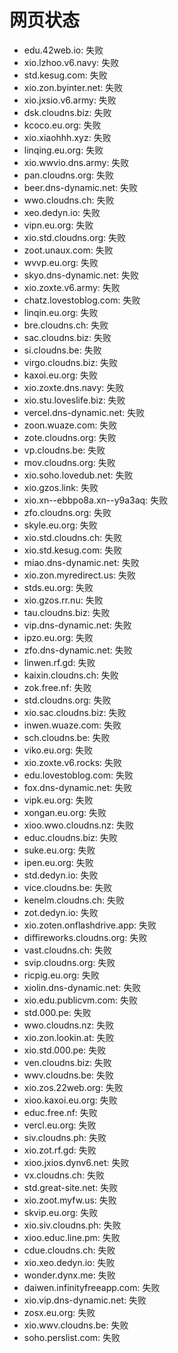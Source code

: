 # 网页状态
- edu.42web.io: 失败
- xio.lzhoo.v6.navy: 失败
- std.kesug.com: 失败
- xio.zon.byinter.net: 失败
- xio.jxsio.v6.army: 失败
- dsk.cloudns.biz: 失败
- kcoco.eu.org: 失败
- xio.xiaohhh.xyz: 失败
- linqing.eu.org: 失败
- xio.wwvio.dns.army: 失败
- pan.cloudns.org: 失败
- beer.dns-dynamic.net: 失败
- wwo.cloudns.ch: 失败
- xeo.dedyn.io: 失败
- vipn.eu.org: 失败
- xio.std.cloudns.org: 失败
- zoot.unaux.com: 失败
- wvvp.eu.org: 失败
- skyo.dns-dynamic.net: 失败
- xio.zoxte.v6.army: 失败
- chatz.lovestoblog.com: 失败
- linqin.eu.org: 失败
- bre.cloudns.ch: 失败
- sac.cloudns.biz: 失败
- si.cloudns.be: 失败
- virgo.cloudns.biz: 失败
- kaxoi.eu.org: 失败
- xio.zoxte.dns.navy: 失败
- xio.stu.loveslife.biz: 失败
- vercel.dns-dynamic.net: 失败
- zoon.wuaze.com: 失败
- zote.cloudns.org: 失败
- vp.cloudns.be: 失败
- mov.cloudns.org: 失败
- xio.soho.lovedub.net: 失败
- xio.gzos.link: 失败
- xio.xn--ebbpo8a.xn--y9a3aq: 失败
- zfo.cloudns.org: 失败
- skyle.eu.org: 失败
- xio.std.cloudns.ch: 失败
- xio.std.kesug.com: 失败
- miao.dns-dynamic.net: 失败
- xio.zon.myredirect.us: 失败
- stds.eu.org: 失败
- xio.gzos.rr.nu: 失败
- tau.cloudns.biz: 失败
- vip.dns-dynamic.net: 失败
- ipzo.eu.org: 失败
- zfo.dns-dynamic.net: 失败
- linwen.rf.gd: 失败
- kaixin.cloudns.ch: 失败
- zok.free.nf: 失败
- std.cloudns.org: 失败
- xio.sac.cloudns.biz: 失败
- inwen.wuaze.com: 失败
- sch.cloudns.be: 失败
- viko.eu.org: 失败
- xio.zoxte.v6.rocks: 失败
- edu.lovestoblog.com: 失败
- fox.dns-dynamic.net: 失败
- vipk.eu.org: 失败
- xongan.eu.org: 失败
- xioo.wwo.cloudns.nz: 失败
- educ.cloudns.biz: 失败
- suke.eu.org: 失败
- ipen.eu.org: 失败
- std.dedyn.io: 失败
- vice.cloudns.be: 失败
- kenelm.cloudns.ch: 失败
- zot.dedyn.io: 失败
- xio.zoten.onflashdrive.app: 失败
- diffireworks.cloudns.org: 失败
- vast.cloudns.ch: 失败
- svip.cloudns.org: 失败
- ricpig.eu.org: 失败
- xiolin.dns-dynamic.net: 失败
- xio.edu.publicvm.com: 失败
- std.000.pe: 失败
- wwo.cloudns.nz: 失败
- xio.zon.lookin.at: 失败
- xio.std.000.pe: 失败
- ven.cloudns.biz: 失败
- wwv.cloudns.be: 失败
- xio.zos.22web.org: 失败
- xioo.kaxoi.eu.org: 失败
- educ.free.nf: 失败
- vercl.eu.org: 失败
- siv.cloudns.ph: 失败
- xio.zot.rf.gd: 失败
- xioo.jxios.dynv6.net: 失败
- vx.cloudns.ch: 失败
- std.great-site.net: 失败
- xio.zoot.myfw.us: 失败
- skvip.eu.org: 失败
- xio.siv.cloudns.ph: 失败
- xioo.educ.line.pm: 失败
- cdue.cloudns.ch: 失败
- xio.xeo.dedyn.io: 失败
- wonder.dynx.me: 失败
- daiwen.infinityfreeapp.com: 失败
- xio.vip.dns-dynamic.net: 失败
- zosx.eu.org: 失败
- xio.wwv.cloudns.be: 失败
- soho.perslist.com: 失败
